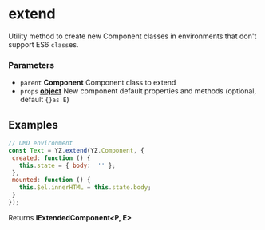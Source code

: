 <!-- Generated by documentation.js. Update this documentation by updating the source code. -->

# extend

Utility method to create new Component classes in environments that don't support ES6 `class`es.

### Parameters

-   `parent` **Component** Component class to extend
-   `props` **[object][1]** New component default properties and methods (optional, default `{}as E`)

## Examples

```javascript
// UMD environment
const Text = YZ.extend(YZ.Component, {
 created: function () {
   this.state = { body:  '' };
 },
 mounted: function () {
   this.$el.innerHTML = this.state.body;
 }
});
```

Returns **IExtendedComponent&lt;P, E>** 

[1]: https://developer.mozilla.org/docs/Web/JavaScript/Reference/Global_Objects/Object
